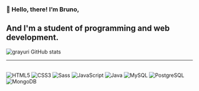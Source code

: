 ### 👋 Hello, there! I’m Bruno,
## And I'm a student of programming and web development.

![grayuri GitHub stats](https://github-readme-stats.vercel.app/api?username=grayuri&theme=dark&show_icons=true)

---

<div style={display: inline-block}> <br/>
  <img align="center" alt="HTML5" src="https://img.shields.io/badge/HTML5-E34F26?style=for-the-badge&logo=html5&logoColor=white)" />
  <img align="center" alt="CSS3" src="https://img.shields.io/badge/CSS3-1572B6?style=for-the-badge&logo=css3&logoColor=white)" />
  <img align="center" alt="Sass" src="https://img.shields.io/badge/Sass-CC6699?style=for-the-badge&logo=sass&logoColor=white)" />
  <img align="center" alt="JavaScript" src="https://img.shields.io/badge/JavaScript-F7DF1E?style=for-the-badge&logo=javascript&logoColor=black)" />
  <img align="center" alt="Java" src="https://img.shields.io/badge/Java-ED8B00?style=for-the-badge&logo=openjdk&logoColor=white)" />
  <img align="center" alt="MySQL" src="https://img.shields.io/badge/MySQL-00000F?style=for-the-badge&logo=mysql&logoColor=white)" />
  <img align="center" alt="PostgreSQL" src="https://img.shields.io/badge/PostgreSQL-316192?style=for-the-badge&logo=postgresql&logoColor=white)" />
  <img align="center" alt="MongoDB" src="https://img.shields.io/badge/MongoDB-4EA94B?style=for-the-badge&logo=mongodb&logoColor=white)" />
</div>
